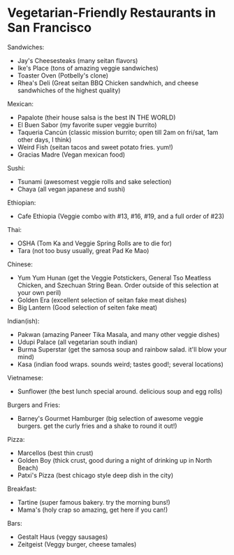 Vegetarian-Friendly Restaurants in San Francisco
================================================

Sandwiches:

* Jay's Cheesesteaks (many seitan flavors)
* Ike's Place (tons of amazing veggie sandwiches)
* Toaster Oven (Potbelly's clone)
* Rhea's Deli (Great seitan BBQ Chicken sandwhich, and cheese sandwhiches of the highest quality)

Mexican:

* Papalote (their house salsa is the best IN THE WORLD)
* El Buen Sabor (my favorite super veggie burrito)
* Taqueria Cancún (classic mission burrito; open till 2am on fri/sat, 1am other days, I think)
* Weird Fish (seitan tacos and sweet potato fries. yum!)
* Gracias Madre (Vegan mexican food)

Sushi:

* Tsunami (awesomest veggie rolls and sake selection)
* Chaya (all vegan japanese and sushi)

Ethiopian:

* Cafe Ethiopia (Veggie combo with #13, #16, #19, and a full order of #23)

Thai:

* OSHA (Tom Ka and Veggie Spring Rolls are to die for)
* Tara (not too busy usually, great Pad Ke Mao)

Chinese:

* Yum Yum Hunan (get the Veggie Potstickers, General Tso Meatless Chicken, and Szechuan String Bean. Order outside of this selection at your own peril)
* Golden Era (excellent selection of seitan fake meat dishes)
* Big Lantern (Good selection of seiten fake meat)

Indian(ish):

* Pakwan (amazing Paneer Tika Masala, and many other veggie dishes)
* Udupi Palace (all vegetarian south indian)
* Burma Superstar (get the samosa soup and rainbow salad. it'll blow your mind)
* Kasa (indian food wraps. sounds weird; tastes good!; several locations)

Vietnamese:

* Sunflower (the best lunch special around. delicious soup and egg rolls)

Burgers and Fries:

* Barney's Gourmet Hamburger (big selection of awesome veggie burgers. get the curly fries and a shake to round it out!) 

Pizza:

* Marcellos (best thin crust)
* Golden Boy (thick crust, good during a night of drinking up in North Beach)
* Patxi's Pizza (best chicago style deep dish in the city)

Breakfast:

* Tartine (super famous bakery. try the morning buns!)
* Mama's (holy crap so amazing, get here if you can!)

Bars:

* Gestalt Haus (veggy sausages)
* Zeitgeist (Veggy burger, cheese tamales)
